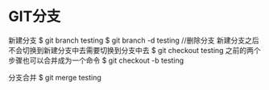 # GIT分支
新建分支
	$ git branch testing
	$ git branch -d testing //删除分支
新建分支之后不会切换到新建分支中去需要切换到分支中去
	$ git checkout testing
之前的两个步骤也可以合并成为一个命令
	$ git checkout -b testing

分支合并 
	$ git merge testing